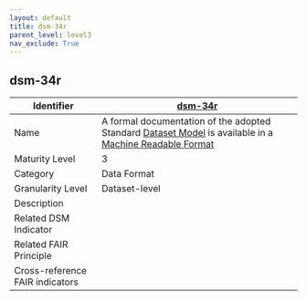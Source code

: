 ```yaml
---
layout: default
title: dsm-34r
parent_level: level3
nav_exclude: True
---
```


## dsm-34r

| Identifier | [dsm-34r](https://github.com/FAIRplus/Data-Maturity/blob/master/docs/_indicators/dsm-34r.md) |
| ---------- | ----------|
| Name | A formal documentation of the adopted Standard [Dataset Model](https://fairplus.github.io/Data-Maturity/docs/Glossary/#dataset-model) is available in a [Machine Readable Format](https://fairplus.github.io/Data-Maturity/docs/Glossary/#machine-readable-format) |
| Maturity Level | 3 |
| Category | Data Format |
| Granularity Level | Dataset-level |
| Description |  |
| Related DSM Indicator|  |
| Related FAIR Principle |  |
| Cross-reference FAIR indicators |  |
